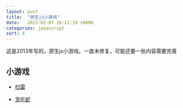 ```yaml
---
layout: post
title:  "原生js小游戏"
date:   2013-02-07 16:12:19 +0800
categories: javascript
sort: 4
---
```


这是2013年写的，原生js小游戏。一直未修复，可能还要一些内容需要完善

## 小游戏

- [扫雷](/_widget/jsGame/minesweepergame/MinesweeperGame.html)

- [贪吃蛇](/_widget/jsGame/snakegame/JSSnakeGame.html)
